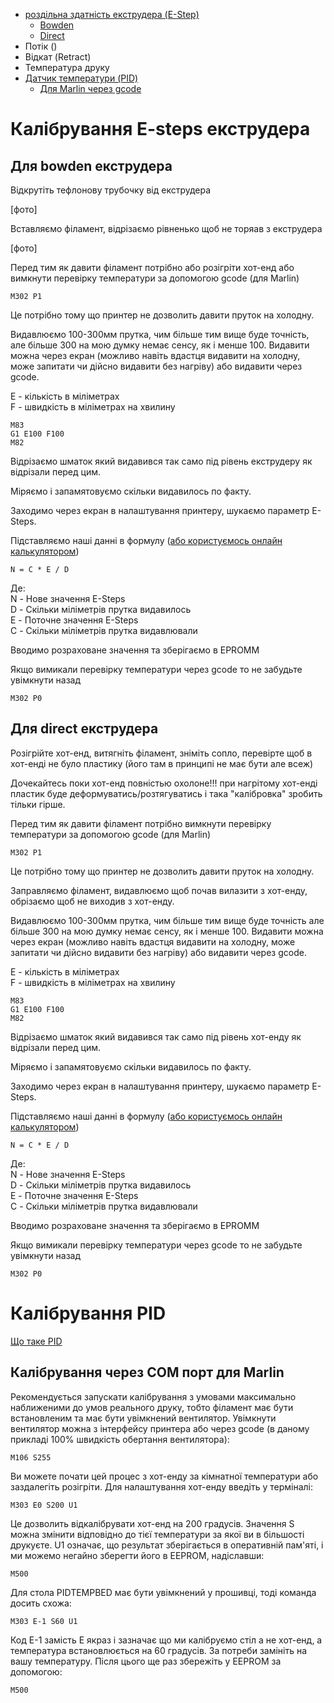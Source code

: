 
* [роздільна здатність екструдера (E-Step)](#калібрування-e-steps-екструдера)
  * [Bowden](#для-bowden-екструдера)
  * [Direct](#для-direct-екструдера)
* Потік ()
* Відкат (Retract)
* Температура друку
* [Датчик температури (PID)](#калібрування-pid)
  * [Для Marlin через gcode](#калібрування-через-com-порт-для-marlin)

# Калібрування E-steps екструдера

## Для bowden екструдера

Відкрутіть тефлонову трубочку від екструдера

[фото]

Вставляємо філамент, відрізаємо рівненько щоб не торяав з екструдера

[фото]

Перед тим як давити філамент потрібно або розігріти хот-енд або вимкнути перевірку температури за допомогою gcode (для Marlin)

```gcode
M302 P1
```

Це потрібно тому що принтер не дозволить давити пруток на холодну.

Видавлюємо 100-300мм прутка, чим більше тим вище буде точність, але більше 300 на мою думку немає сенсу, як і менше 100. Видавити можна через екран (можливо навіть вдастця видавити на холодну, може запитати чи дійсно видавити без нагріву) або видавити через gcode.

E - кількість в міліметрах<br>
F - швидкість в міліметрах на хвилину

```gcode
M83
G1 E100 F100
M82
```

Відрізаємо шматок який видавився так само під рівень екструдеру як відрізали перед цим.

Міряємо і запамятовуємо скільки видавилось по факту.

Заходимо через екран в налаштування принтеру, шукаємо параметр E-Steps.

Підставляємо наші данні в формулу ([або користуємось онлайн калькулятором](todo))

```
N = C * E / D
```

Де:<br>
N - Нове значення E-Steps<br>
D - Скільки міліметрів прутка видавилось<br>
E - Поточне значення E-Steps<br>
C - Скільки міліметрів прутка видавлювали

Вводимо розраховане значення та зберігаємо в EPROMM

Якщо вимикали перевірку температури через gcode то не забудьте увімкнути назад

```gcode
M302 P0
```

## Для direct екструдера

Розігрійте хот-енд, витягніть філамент, зніміть сопло, перевірте щоб в хот-енді не було пластику (його там в принципі не має бути але всеж)

Дочекайтесь поки хот-енд повністью охолоне!!! при нагрітому хот-енді пластик буде деформуватись/розтягуватись і така "калібровка" зробить тільки гірше.

Перед тим як давити філамент потрібно вимкнути перевірку температури за допомогою gcode (для Marlin)

```gcode
M302 P1
```

Це потрібно тому що принтер не дозволить давити пруток на холодну.

Заправляємо філамент, видавлюємо щоб почав вилазити з хот-енду, обрізаємо щоб не виходив з хот-енду.

Видавлюємо 100-300мм прутка, чим більше тим вище буде точність але більше 300 на мою думку немає сенсу, як і менше 100. Видавити можна через екран (можливо навіть вдастця видавити на холодну, може запитати чи дійсно видавити без нагріву) або видавити через gcode.

E - кількість в міліметрах<br>
F - швидкість в міліметрах на хвилину

```gcode
M83
G1 E100 F100
M82
```

Відрізаємо шматок який видавився так само під рівень хот-енду як відрізали перед цим.

Міряємо і запамятовуємо скільки видавилось по факту.

Заходимо через екран в налаштування принтеру, шукаємо параметр E-Steps.

Підставляємо наші данні в формулу ([або користуємось онлайн калькулятором](todo))

```
N = C * E / D
```

Де:<br>
N - Нове значення E-Steps<br>
D - Скільки міліметрів прутка видавилось<br>
E - Поточне значення E-Steps<br>
C - Скільки міліметрів прутка видавлювали

Вводимо розраховане значення та зберігаємо в EPROMM

Якщо вимикали перевірку температури через gcode то не забудьте увімкнути назад

```gcode
M302 P0
```

# Калібрування PID

[Що таке PID](https://ru.wikipedia.org/wiki/%D0%9F%D0%98%D0%94-%D1%80%D0%B5%D0%B3%D1%83%D0%BB%D1%8F%D1%82%D0%BE%D1%80)

## Калібрування через COM порт для Marlin

Рекомендується запускати калібрування з умовами максимально наближеними до умов реального друку, тобто філамент має бути встановленим та має бути увімкнений вентилятор. Увімкнути вентилятор можна з інтерфейсу принтера або через gcode (в даному прикладі 100% швидкість обертання вентилятора):

```gcode
M106 S255
```

Ви можете почати цей процес з хот-енду за кімнатної температури або заздалегіть розігріти. Для налаштування хот-енду введіть у терміналі:

```gcode
M303 E0 S200 U1
```

Це дозволить відкалібрувати хот-енд на 200 градусів. Значення S можна змінити відповідно до тієї температури за якої ви в більшості друкуєте. U1 означає, що результат зберігається в оперативній пам'яті, і ми можемо негайно зберегти його в EEPROM, надіславши:

```gcode
M500
```

Для стола PIDTEMPBED має бути увімкнений у прошивці, тоді команда досить схожа:

```gcode
M303 E-1 S60 U1
```

Код Е-1 замість E якраз і зазначає що ми калібруємо стіл а не хот-енд, а температура встановлюється на 60 градусів. За потреби замініть на вашу температуру. Після цього ще раз збережіть у EEPROM за допомогою:

```gcode
M500
```
